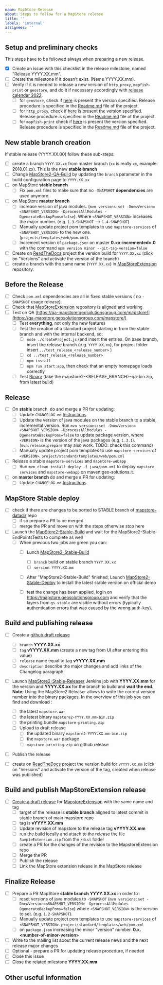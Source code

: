 ```yaml
---
name: MapStore Release
about: Steps to follow for a MapStore release
title: ''
labels: 'internal'
assignees: ''
---
```


## Setup and preliminary checks

This steps have to be followed always when preparing a new release.

- [x] Create an issue with this checklist in the release milestone, named "Release YYYY.XX.mm".
- [ ] Create the milestone if it doesn't exist. (Name YYYY.XX.mm).
- [ ] Verify if it is needed to release a new version of `http_proxy`, `mapfish-print` or `geostore`, and do it if necessary accordingly with [release calendar 2022](https://github.com/geosolutions-it/MapStore2/wiki/MapStore-Releases-2022).
  - [ ] for `geostore`, check if [here](https://maven.geo-solutions.it/it/geosolutions/geostore/geostore-webapp/) is present the version specified. Release procedure is specified in the [Readme.md](https://github.com/geosolutions-it/geostore) file of the project.
  - [ ] for `http_proxy`, check if [here](https://maven.geo-solutions.it/proxy/http_proxy/) is present the version specified. Release procedure is specified in the [Readme.md](https://github.com/geosolutions-it/http-proxy) file of the project.
  - [ ] for `mapfish-print` check if [here](https://maven.geo-solutions.it/proxy/http_proxy/) is present the version specified. Release procedure is specified in the [Readme.md](https://github.com/geosolutions-it/mapfish-print) file of the project.

## New stable branch creation

If stable release (YYYY.XX.00) follow these sub-steps:

- [ ] create a branch `YYYY.XX.xx` from master branch  (`xx` is really `xx`, example: 2018.01.xx). This is the new **stable branch**
- [ ] Change [MapStore2-QA-Build](http://build.geosolutionsgroup.com/view/MapStore/job/MapStore/view/MapStore%20QA/job/MapStore2-QA-Build/) by updating the `branch` parameter in the build configuration page to `YYYY.XX.xx`
- [ ] on MapStore **stable branch**
    - [ ] Fix `pom.xml` files to make sure that no `-SNAPSHOT` **dependencies** are used anymore.
- [ ] on MapStore **master branch**
    - [ ] increase version of java modules. (`mvn versions:set -DnewVersion=<SNAPSHOT_VERSION> -DprocessAllModules -DgenerateBackupPoms=false`). Where `<SNAPSHOT_VERSION>` increases the major number. (e.g. `1.3-SNAPSHOT` --> `1.4-SNAPSHOT`)
    - [ ] Manually update project pom templates to use `mapstore-services` of `<SNAPSHOT_VERSION>` to the new one. (`projects/templates/web/pom.xml`).
    - [ ] Increment version of `package.json` on master **0.&lt;x-incremented&gt;.0** with the command `npm version minor --git-tag-version=false`
- [ ] Create on [ReadTheDocs](https://readthedocs.org/projects/mapstore/) project the version build for `YYYY.XX.xx` (click on "Versions" and activate the version of the branch)
- [ ] create a branch with the same name (`YYYY.XX.xx`) in [MapStoreExtension](https://github.com/geosolutions-it/MapStoreExtension) repository.

## Before the Release

- [ ] Check `pom.xml` dependencies are all in fixed stable versions ( no `-SNAPSHOT` usage release).
- [ ] Check that [MapStoreExtension](https://github.com/geosolutions-it/MapStoreExtension) repository is aligned and working
- [ ] Test on QA [https://qa-mapstore.geosolutionsgroup.com/mapstore/](https://qa-mapstore.geosolutionsgroup.com/mapstore/)
  - [ ] Test **everything**, not only the new features
  - [ ] Test the creation of a standard project starting in from the stable branch and with the internal backend, so:
      - [ ] `node ./createProject.js` (and insert the entries. On base branch, insert the release branch (e.g. `YYYY.XX.xx`), for project folder insert `../test_release_<release_number>` )
      - [ ] `cd ../test_release_<release_number>`
      - [ ] `npm install`
      - [ ] `npm run start:app`, then check that an empty homepage loads correctly
  - [ ] Test [Binary](http://build.geosolutionsgroup.com/view/MapStore/job/MapStore/view/MapStore%20QA/job/MapStore2-QA-Build/) (take the mapstore2-<RELEASE_BRANCH>-qa-bin.zip, from latest build)

## Release

- [ ] On **stable** branch, do and merge a PR for updating:
  - [ ] Update `CHANGELOG.md` [Instructions](https://mapstore.readthedocs.io/en/latest/developer-guide/release/#changelog-generation)
  - [ ] Update the version of java modules on the stable branch to a stable, incremental version. Run `mvn versions:set -DnewVersion=<SNAPSHOT_VERSION> -DprocessAllModules -DgenerateBackupPoms=false` to update package version, where `<VERSION>` is the version of the java packages (e.g. `1.3.1`). (`mvn:release:prepare` may also work. TODO: check this command)
  - [ ] Manually update project pom templates to use `mapstore-services` of `<VERSION>`. `project/standard/templates/web/pom.xml`
- [ ] Release a stable `mapstore-services` and `mapstore-webapp`
  - [ ] Run `mvn clean install deploy -f java/pom.xml` to deploy `mapstore-services` and `mapstore-webapp` on maven.geo-solutions.it.
- [ ] on **master branch** do and merge a PR for updating:
  - [ ] Update `CHANGELOG.md` [Instructions](https://mapstore.readthedocs.io/en/latest/developer-guide/release/#changelog-generation)

## MapStore Stable deploy

- [ ] check if there are changes to be ported to STABLE branch of [mapstore-datadir](https://github.com/geosolutions-it/mapstore-datadir/tree/STABLE) repo
  - [ ] if so prepare a PR to be merged
  - [ ] merge the PR and move on with the steps otherwise stop here
- [ ] Launch the [MapStore2-Stable-Build](http://build.geosolutionsgroup.com/view/MapStore/job/MapStore/view/MapStore%20Stable/job/MapStore2-Stable-Build/) and wait for the MapStore2-Stable-EndPointsTests to complete as well
  - [ ] When previous two jobs are green you can:
    - [ ] Lunch [MapStore2-Stable-Build](http://build.geosolutionsgroup.com/view/MapStore/job/MapStore/view/MapStore%20QA/job/MapStore2-Stable-Build/)
      - [ ] `branch` build on stable branch `YYYY.XX.xx`
      - [ ] `version`: `YYYY.XX.mm`
    - [ ] After "MapStore2-Stable-Build" finished, Launch [MapStore2-Stable-Deploy](http://build.geosolutionsgroup.com/view/MapStore/job/MapStore/view/MapStore%20Stable/job/MapStore2-Stable-Deploy/) to install the latest stable version on official demo
    - [ ] test the change has been applied, login on https://mapstore.geosolutionsgroup.com and verify that the layers from `gs-stable` are visible without errors (typically authentication errors that was caused by the wrong auth-key).


## Build and publishing release

- [ ] Create a [github draft release](https://github.com/geosolutions-it/MapStore2/releases)
  - [ ] `branch` **YYYY.XX.xx**
  - [ ] `tag` **vYYYY.XX.mm** (create a new tag from UI after entering this value)
  - [ ] `release` name equal to tag **vYYYY.XX.mm**
  - [ ] `description` describe the major changes and add links of the Changelog paragraph.
- [ ] Launch [MapStore2-Stable-Releaser](http://build.geosolutionsgroup.com/view/MapStore/job/MapStore/view/MapStore%20Stable/job/MapStore2-Stable-Releaser/) Jenkins job with **YYYY.XX.mm** for the version and **YYYY.XX.xx** for the branch to build and  **wait the end**. **Note:** Using the MapStore2 Releaser allows to write the correct version number into the binary packages. In the overview of this job you can find and download :
  - [ ] the latest `mapstore.war`
  - [ ] the latest binary `mapstore2-YYYY.XX.mm-bin.zip`
  - [ ] the printing bundle `mapstore-printing.zip`
  - [ ] Upload to draft release
    - [ ] the updated binary `mapstore2-YYYY.XX.mm-bin.zip`
    - [ ] the `mapstore.war` package
    - [ ] `mapstore-printing.zip` on github release
- [ ] Publish the release
- [ ] create on [ReadTheDocs](https://readthedocs.org/projects/mapstore/) project the version build for `vYYYY.XX.mm` (click on "Versions" and activate the version of the tag, created when release was published)


## Build and publish MapStoreExtension release
- [ ] [Create a draft release](https://github.com/geosolutions-it/MapStoreExtension/releases/new) for [MapstoreExtension](https://github.com/geosolutions-it/MapStoreExtension) with the same name and tag
  - [ ] target of the release is **stable branch** aligned to latest commit in stable branch of main mapstore repo
  - [ ] tag is **vYYYY.XX.mm**
  - [ ] Update revision of mapstore to the release tag **vYYYY.XX.mm**
  - [ ] [run the build](https://github.com/geosolutions-it/MapStoreExtension#build-extension) locally and attach to the release the file `SampleExtension.zip` from the `/dist` folder
  - [ ] create a PR for the changes of the revision to the MapstoreExtension repo
  - [ ] Merge the PR
  - [ ] Publish the release
  - [ ] Link the MapStore extension release in the MapStore release

## Finalize Release
- [ ] Prepare a PR MapStore **stable branch** **YYYY.XX.xx** in order to :
    - [ ] reset versions of java modules to `-SNAPSHOT` (`mvn versions:set -DnewVersion=<SNAPSHOT_VERSION> -DprocessAllModules -DgenerateBackupPoms=false`) where `<SNAPSHOT_VERSION>` is the version to set. (e.g. `1.2-SNAPSHOT`).
    - [ ] Manually update project pom templates to use `mapstore-services` of `<SNAPSHOT_VERSION>`. `project/standard/templates/web/pom.xml`
    - [ ] on `package.json` increasing the minor "version" number. **0.x.&lt;number-of-minor-version&gt;**
- [ ] Write to the mailing list about the current release news and the next release major changes
- [ ] Optional - prepare a PR for updating release procedure, if needed
- [ ] Close this issue
- [ ] Close the related milestone **YYYY.XX.mm**

## Other useful information
<!-- error stack trace, screenshot, videos, or link to repository code are welcome -->
